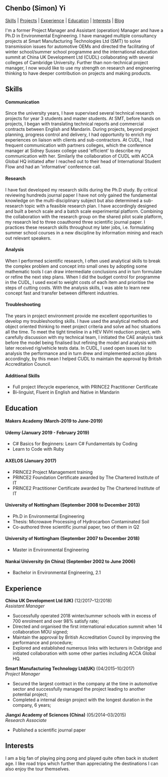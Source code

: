 ## Chenbo (Simon) Yi
[Skills](#skills) | [Projects](#projects) | [Experience](#experience) | [Education](#education) | [Interests](#interests) | [Blog](https://medium.com/@ycb0001)

I'm a former Project Manager and Assistant (operation) Manager and have a Ph.D in Environmental Engineering. I have managed multiple consultancy projects at Smart Manufacturing Technologies Ltd (SMT) to solve transmission issues for automotive OEMs and directed the facilitating of winter school/summer school programme and  the international education summit at China UK Development Ltd (CUDL) collaborating with several colleges of Cambridge University. Further than non-technical project manager, I now would like to use my strength on research and engineering thinking to have deeper contribution on projects and making products.


## Skills

#### Communication

Since the university years, I have supervised several technical research projects for year 3 students and master students. At SMT, before hands on projects, I began with translating technical reports and commercial contracts  between English and Mandarin. During projects, beyond project planning, progress control and delivery, I had opportunity to enrich my experiences on liaison with clients and sub-contractors. At CUDL, I had frequent communication with partners colleges, which the conference manager at Sidney Sussex college used 'efficient' to describe my communication with her. Similarly the collaboration of CUDL with ACCA Global HQ initiated after I reached out to their head of International Student Flow and had an 'informative' conference call.


#### Research
I have fast developed my research skills during the Ph.D study. By critical reviewing hundreds journal paper I have not only gained the fundamental knowledge on the multi-disciplinary subject but also determined a sub-research topic with a feasible research plan. I have accordingly designed and built a bench scale and a batch scale experimental platform. Combining the collaboration with the research group on the shared pilot scale platform, my research led to three coauthored three scientific journal paper. I practices these research skills throughout my later jobs, i.e.  formulating summer school courses in a new discipline by information mining and reach out relevant speakers.


#### Analysis
When I performed scientific research, I often used analytical skills to break the complex problem and concept into small ones by adopting some mathematic tools I can draw intermediate conclusions and in turn formulate or refine the next step plans. When I did the budget control for programme in the CUDL, I used excel to weight costs of each item and prioritise the steps of cutting costs. With the analysis skills, I was able to learn new concept fast and transfer between different industries.         



#### Troubleshooting
The years in project environment provide me excellent opportunities to develop my troubleshooting skills. I have used the analytical methods and object oriented thinking to meet project criteria and solve ad hoc situations all the time. To meet the tight timeline in a HEV NVH reduction project, with carefully discussion with my technical team, I initiated the CAE analysis task before the model being finalised but refining the model and analysis with later received rig/vehicle tests data. In CUDL, I used open issues list to analysis the performance and in turn drew and implemented action plans accordingly, by this mean I helped CUDL to maintain the approval by British Accreditation Council.            


#### Additional Skills
- Full project lifecycle experience, with PRINCE2 Practitioner Certificate
- Bi-linguist, Fluent in English and Native in Mandarin


## Education

#### Makers Academy (March-2019 to June-2019)


#### Udemy (January 2019 - February 2019)
- C# Basics for Beginners: Learn C# Fundamentals by Coding
- Learn to Code with Ruby

#### AXELOS (January 2017)
- PRINCE2 Project Management training
- PRINCE2 Foundation Certificate awarded by The Chartered Institute of IT
- PRINCE2 Practitioner Certificate awarded by The Chartered Institute of IT


#### University of Nottingham (September 2008 to December 2013)
- Ph.D in Environmental Engineering
- Thesis: Microwave Processing of Hydrocarbon Contaminated Soil
- Co-authored three scientific journal paper, two of them in Q2

#### University of Nottingham (September 2007 to December 2018)
- Master in Environmental Engineering

#### Nankai University (in China) (September 2002 to June 2006)
- Bachelor in Environmental Engineering, 2.1

## Experience

**China UK Development Ltd (UK)** (12/2017–12/2018)    
*Assistant Manager*  
- Successfully operated 2018 winter/summer schools with in excess of  700 enrolment and over 98% satisfy rate;
- Directed and organised the first international education summit when 14 collaboration MOU signed;
- Maintain the approval by British Accreditation Council by improving the performance and procedure;
- Explored and established numerous links with lecturers in Oxbridge and initiated collaboration with some other parties including ACCA Global HQ.

**Smart Manufacturing Technology Ltd(UK)** (04/2015–10/2017)   
*Project Manager*  
- Secured the largest contract in the company at the time in automotive sector and successfully managed the project leading to another potential project;
- Completed a internal design project with the longest duration in the company, 6 years;

**Jiangxi Academy of Sciences (China)** (05/2014–03/2015)  
*Research Associate*
- Published a scientific journal paper

## Interests
I am a big fan of playing ping pong and played quite often back in student age. I like road trips which further than appreciating the destinations I can also enjoy the tour themselves.  
